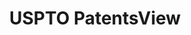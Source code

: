 ---
bigquery: https://console.cloud.google.com/bigquery?p=patents-public-data&d=patentsview&page=dataset
citation: Attribution should be given to PatentsView for use, distribution, or derivative
  works.
code: https://github.com/CSSIP-AIR/PatentsView-Code-Snippets/
contributors: USPTO
cost: None
description: 'PatentsView includes US patent data including raw data (summaries, applications,
  pregrant applications), disambugations of inventors and assignees, and inventor
  gender estimates.  Also foreign priority data, # of figures and sheets, and government
  interest statements.'
documentation: https://patentsview.org/query/builder-faqs
last_edit: Mon, 04 Apr 2022 19:02:57 GMT
location: https://patentsview.org/
maintained_by: USPTO
record_creation_timestamp: 12/2/2020 17:20:46
schema_fields: '[''group_id'', ''role'', ''mainclass_id'', ''rawassignee_id'', ''text'',
  ''term_grant'', ''num_claims'', ''title'', ''term_extension'', ''lname'', ''designation'',
  ''number'', ''level_two'', ''rel_id'', ''classification_status'', ''subsection_id'',
  ''length'', ''disamb_inventor_id_20190820'', ''f371_date'', ''disamb_assignee_id_20191008'',
  ''classification_data_source'', ''attribution_status'', ''disamb_assignee_id_20200630'',
  ''disamb_assignee_id_20191231'', ''classification_level'', ''subgroup_id'', ''disamb_assignee_id_20190312'',
  ''latitude'', ''level_one'', ''doc_type'', ''state_fips'', ''symbol_position'',
  ''status'', ''disamb_inventor_id_20200331'', ''organization_id'', ''organization'',
  ''disamb_inventor_id_20200630'', ''withdrawn'', ''category'', ''patent_id'', ''num_figures'',
  ''ipc_version_indicator'', ''abstract'', ''rawlocation_id'', ''disamb_inventor_id_20171003'',
  ''disclaimer_date'', ''country_transformed'', ''_102_date'', ''doctype'', ''id'',
  ''sector_title'', ''disamb_inventor_id_20201229'', ''subclass'', ''fname'', ''_371_date'',
  ''f102_date'', ''series_code'', ''disamb_inventor_id_20171226'', ''term_disclaimer'',
  ''disamb_inventor_id_20180528'', ''field_title'', ''assignee_id'', ''gi_statement'',
  ''name_first'', ''longitude'', ''latlong'', ''lapse_of_patent'', ''level_three'',
  ''publication_number'', ''subcategory_id'', ''male'', ''latin_name'', ''num'', ''county_fips'',
  ''disamb_assignee_id_20200331'', ''name_last'', ''reldocno'', ''section'', ''date'',
  ''category_id'', ''state'', ''field_id'', ''filename'', ''disamb_assignee_id_20200929'',
  ''kind'', ''contract_award_number'', ''variety'', ''disamb_inventor_id_20190312'',
  ''ipc_class'', ''num_sheets'', ''country'', ''rawinventor_id'', ''disamb_inventor_id_20170808'',
  ''disamb_inventor_id_20181127'', ''disamb_assignee_id_20181127'', ''section_id'',
  ''inventor_id'', ''disamb_assignee_id_20190820'', ''county'', ''disamb_inventor_id_20191008'',
  ''lawyer_id'', ''disamb_inventor_id_20191231'', ''sequence'', ''type'', ''disamb_inventor_id_20200929'',
  ''uuid'', ''name'', ''subclass_id'', ''disamb_inventor_id_20170307'', ''rule_47'',
  ''exemplary'', ''main_group'', ''relkind'', ''group'', ''action_date'', ''male_flag'',
  ''subgroup'', ''deceased'', ''applicant_type'', ''application_id'', ''city'', ''location_id'',
  ''dependent'', ''classification_value'', ''citation_id'']'
shortname: patentsview
tags:
- disambiguation
- United States
- gender
terms_of_use: Creative Commons Attribution 4.0 International License.
timeframe: 1963-1999
title: USPTO PatentsView
uuid: cf1780b1-e265-4e49-8d1d-83b9cfe0fd9a
---